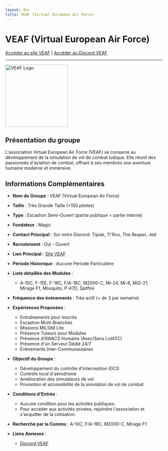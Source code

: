 ```yaml
---
layout: doc
title: VEAF (Virtual European Air Force)
---
```


# VEAF (Virtual European Air Force)

[Accéder au site VEAF](https://www.veaf.org) | [Accéder au Discord VEAF](https://www.veaf.org/discord)

---
<img src="https://www.notion.so/image/https%3A%2F%2Fprod-fillout-oregon-s3.s3.us-west-2.amazonaws.com%2Forgid-44212%2Fflowpublicid-efTz2SvAXXgk%2F6a8d48f3-5ee6-4670-9e87-3bc7c8ff9d98.png?id=1f75b726-5e9e-4d91-b7f5-8c00aeb6a8b5&cache=v2" alt="VEAF Logo" width="200"/>

## Présentation du groupe

L'association Virtual European Air Force (VEAF) se consacre au développement de la simulation de vol de combat ludique. Elle réunit des passionnés d'aviation de combat, offrant à ses membres une aventure humaine moderne et immersive.

## Informations Complémentaires

- **Nom du Groupe** : VEAF (Virtual European Air Force)
- **Taille** : Très Grande Taille (+150 pilotes)
- **Type** : Escadron Semi-Ouvert (partie publique + partie interne)
- **Fondateur** : Magic
- **Contact Principal** : Sur notre Discord: Tipiak, Ti'Rco, The Reaper, Jed
- **Recrutement** : Oui - Ouvert
- **Lien Principal** : [Site VEAF](https://www.veaf.org)
- **Période Historique** : Aucune Période Particulière
- **Liste détaillée des Modules** :
  - A-10C, F-15E, F-16C, F/A-18C, M2000-C, Mi-24, Mi-8, MiG-21, Mirage F1, Mosquito, P-47D, Spitfire
- **Fréquence des évènements** : Très actif (+ de 3 par semaine)
- **Expériences Proposées** :
  - Entraînements pour Inscrits
  - Escadron Multi-Branches
  - Missions MILSIM Lite
  - Présence Tuteurs pour Modules
  - Présence d'AWACS Humains (Avec/Sans LotATC)
  - Présence d'un Serveur Dédié 24/7
  - Événements Inter-Communautaires

- **Objectif du Groupe** :
  - Développement du contrôle d'interception (GCI)
  - Contrôle local d'aérodrome
  - Amélioration des simulateurs de vol
  - Promotion et accessibilité de la simulation de vol de combat

- **Conditions d'Entrée** :
  - Aucune condition pour les activités publiques.
  - Pour accéder aux activités privées, rejoindre l'association et s'acquitter de la cotisation.

- **Recherché par la Commu** : A-10C, F/A-18C, M2000-C, Mirage F1

- **Liens Annexes** :
  - [Discord VEAF](https://www.veaf.org/discord)